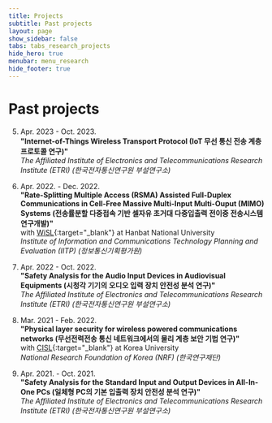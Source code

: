 ```yaml
---
title: Projects
subtitle: Past projects
layout: page
show_sidebar: false
tabs: tabs_research_projects
hide_hero: true
menubar: menu_research
hide_footer: true
---
```


# Past projects

5. Apr. 2023 - Oct. 2023.       
__"Internet-of-Things Wireless Transport Protocol (IoT 무선 통신 전송 계층 프로토콜 연구)"__     
_The Affiliated Institute of Electronics and Telecommunications Research Institute (ETRI)_ _(한국전자통신연구원 부설연구소)_        

4. Apr. 2022. - Dec. 2022.       
__"Rate-Splitting Multiple Access (RSMA) Assisted Full-Duplex Communications in Cell-Free Massive Multi-Input Multi-Ouput (MIMO) Systems (전송률분할 다중접속 기반 셀자유 초거대 다중입출력 전이중 전송시스템 연구개발)"__     
with [WiSL](https://sites.google.com/site/hnucsp/home){:target="_blank"} at Hanbat National University       
_Institute of Information and Communications Technology Planning and Evaluation (IITP)_ _(정보통신기획평가원)_     

3. Apr. 2022 - Oct. 2022.       
__"Safety Analysis for the Audio Input Devices in Audiovisual Equipments (시청각 기기의 오디오 입력 장치 안전성 분석 연구)"__     
_The Affiliated Institute of Electronics and Telecommunications Research Institute (ETRI)_ _(한국전자통신연구원 부설연구소)_     

2. Mar. 2021 - Feb. 2022.       
__"Physical layer security for wireless powered communications networks (무선전력전송 통신 네트워크에서의 물리 계층 보안 기법 연구)"__      
with [CISL](http://wireless.korea.ac.kr/){:target="_blank"} at Korea University       
_National Research Foundation of Korea (NRF)_ _(한국연구재단)_     

1. Apr. 2021. - Oct. 2021.      
__"Safety Analysis for the Standard Input and Output Devices in All-In-One PCs (일체형 PC의 기본 입출력 장치 안전성 분석 연구)"__     
_The Affiliated Institute of Electronics and Telecommunications Research Institute (ETRI)_ _(한국전자통신연구원 부설연구소)_     